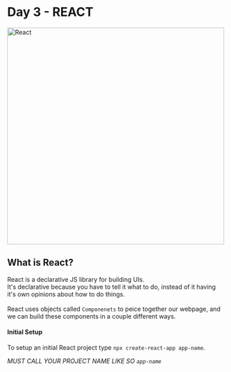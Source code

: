 # Day 3 - REACT

<img src="https://github.com/adion81/mern-lectures/blob/master/assets/react.gif" alt="React" width="500px" />


## What is React?

React is a declarative JS library for building UIs.<br>
It's declarative because you have to tell it what to do, instead of it having it's own opinions about how to do things.<br>
<br>
React uses objects called `Componenets` to peice together our webpage, and we can build these components in a couple different ways.<br>

#### Initial Setup

To setup an initial React project type `npx create-react-app app-name`.

*MUST CALL YOUR PROJECT NAME LIKE SO `app-name`*